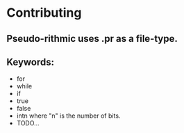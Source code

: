 # Contributing
## Pseudo-rithmic uses .pr as a file-type.

## Keywords:
- for
- while
- if
- true
- false
- intn where "n" is the number of bits.
- TODO...
